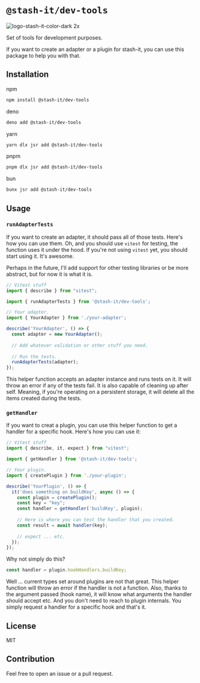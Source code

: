# `@stash-it/dev-tools`

![logo-stash-it-color-dark 2x](https://user-images.githubusercontent.com/1819138/30385483-99fd209c-98a7-11e7-85e2-595791d8d894.png)

Set of tools for development purposes.

If you want to create an adapter or a plugin for stash-it, you can use this package to help you with that.

## Installation

npm
```bash
npm install @stash-it/dev-tools
```

deno
```bash
deno add @stash-it/dev-tools
```

yarn
```bash
yarn dlx jsr add @stash-it/dev-tools
```

pnpm
```bash
pnpm dlx jsr add @stash-it/dev-tools
```

bun
```bash
bunx jsr add @stash-it/dev-tools
```

## Usage

### `runAdapterTests`

If you want to create an adapter, it should pass all of those tests. Here's how you can use them.
Oh, and you should use `vitest` for testing, the function uses it under the hood.
If you're not using `vitest` yet, you should start using it. It's awesome.

Perhaps in the future, I'll add support for other testing libraries or be more abstract, but for now it is what it is.

```typescript
// Vitest stuff
import { describe } from "vitest";

import { runAdapterTests } from '@stash-it/dev-tools';

// Your adapter.
import { YourAdapter } from './your-adapter';

describe('YourAdapter', () => {
  const adapter = new YourAdapter();
  
  // Add whatever validation or other stuff you need.
  
  // Run the tests.
  runAdapterTests(adapter);
});
```

This helper function accepts an adapter instance and runs tests on it. It will throw an error if any of the tests fail.
It is also capable of cleaning up after self. Meaning, if you're operating on a persistent storage, it will delete all the
items created during the tests.

### `getHandler`

If you want to creat a plugin, you can use this helper function to get a handler for a specific hook.
Here's how you can use it:

```typescript
// Vitest stuff
import { describe, it, expect } from "vitest";

import { getHandler } from '@stash-it/dev-tools';

// Your plugin.
import { createPlugin } from './your-plugin';

describe('YourPlugin', () => {
  it('does something on buildKey', async () => {
    const plugin = createPlugin();
    const key = "key";
    const handler = getHandler('buildKey', plugin);
    
    // Here is where you can test the handler that you created.
    const result = await handler(key);
    
    // expect ... etc.
  });
});
```

Why not simply do this?

```typescript
const handler = plugin.hookHandlers.buildKey;
```

Well ... current types set around plugins are not that great.
This helper function will throw an error if the handler is not a function. Also, thanks to the argument passed (hook name),
it will know what arguments the handler should accept etc. And you don't need to reach to plugin internals. You simply
request a handler for a specific hook and that's it.

## License

MIT

## Contribution

Feel free to open an issue or a pull request.
